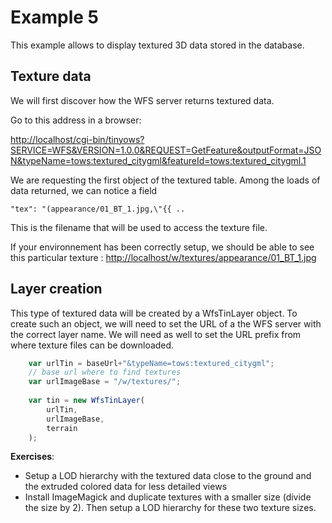 Example 5
=========

This example allows to display textured 3D data stored in the database.

Texture data
------------

We will first discover how the WFS server returns textured data.

Go to this address in a browser:

[http://localhost/cgi-bin/tinyows?SERVICE=WFS&VERSION=1.0.0&REQUEST=GetFeature&outputFormat=JSON&typeName=tows:textured_citygml&featureId=tows:textured_citygml.1](http://localhost/cgi-bin/tinyows?SERVICE=WFS&VERSION=1.0.0&REQUEST=GetFeature&outputFormat=JSON&typeName=tows:textured_citygml&featureId=tows:textured_citygml.1)

We are requesting the first object of the textured table.
Among the loads of data returned, we can notice a field

    "tex": "(appearance/01_BT_1.jpg,\"{{ ..

This is the filename that will be used to access the texture file.

If your environnement has been correctly setup, we should be able to see this particular texture :
[http://localhost/w/textures/appearance/01_BT_1.jpg](http://localhost/w/textures/appearance/01_BT_1.jpg)

Layer creation
--------------

This type of textured data will be created by a WfsTinLayer object.
To create such an object, we will need to set the URL of a the WFS server with the correct layer name.
We will need as well to set the URL prefix from where texture files can be downloaded.

```Javascript
    var urlTin = baseUrl+"&typeName=tows:textured_citygml";
    // base url where to find textures
    var urlImageBase = "/w/textures/";
    
    var tin = new WfsTinLayer(
        urlTin,
        urlImageBase,
        terrain
    );
```

**Exercises**:
* Setup a LOD hierarchy with the textured data close to the ground and the extruded colored data for less detailed views
* Install ImageMagick and duplicate textures with a smaller size (divide the size by 2). Then setup a LOD hierarchy for these two texture sizes.
